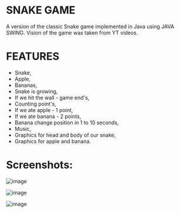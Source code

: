 # SNAKE GAME

A version of the classic Snake game implemented in Java using JAVA SWING.
Vision of the game was taken from YT videos.


# FEATURES 
- Snake,
- Apple,
- Bananas,
- Snake is growing,
- If we hit the wall - game end's,
- Counting point's,
- If we ate apple - 1 point,
- If we ate banana - 2 points,
- Banana change position in 1 to 10 seconds,
- Music,
- Graphics for head and body of our snake,
- Graphics for apple and banana.


# Screenshots:

![image](https://user-images.githubusercontent.com/82573905/146192616-0bf9c189-2c6f-4b1e-a7f9-e36ff49fc0cf.png)

![image](https://user-images.githubusercontent.com/82573905/146192636-e04f5463-f1b7-4f75-953d-3b8d8222a014.png)

![image](https://user-images.githubusercontent.com/82573905/146192659-1b8da81f-f92b-4cbc-be62-d225ec9a7b56.png)



